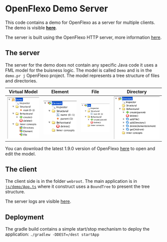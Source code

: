 # OpenFlexo Demo Server

This code contains a demo for OpenFlexo as a server for multiple clients. 
The demo is visible **[here](https://server.openflexo.org)**.

The server is built using the OpenFlexo HTTP server, more information 
[here](https://github.com/openflexo-team/openflexo-http/blob/1.9.0/src/site/GettingStarted.md).

## The server

The server for the demo does not contain any specific Java code it uses a FML model for the buisness logic.
The model is called `Demo` and is in the `demo.pr j` OpenFlexo project. 
The model represents a tree structure of files and directories. 

Virtual Model | Element | File | Directory
------------- | ------- | ---- | ---------
![Demo](images/Demo.fml.png)| ![Demo](images/Element.fml.png) | ![Demo](images/File.fml.png)| ![Demo](images/Directory.fml.png)| 

You can download the latest 1.9.0 version of OpenFlexo [here](https://downloads.openflexo.org) to open and edit the model.

## The client

The client side is in the folder `webroot`. 
The main application is in [`js/demo/App.ts`](webroot/js/demo/App.ts) where it construct uses a `BoundTree` to present the tree structure.

The server logs are visible [here](https://server.openflexo.org/logs.html).

## Deployment

The gradle build contains a simple start/stop mechanism to deploy the application:
`./gradlew -DDEST=/dest startApp`
